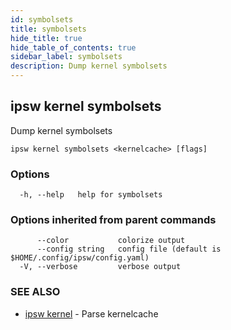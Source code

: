 ```yaml
---
id: symbolsets
title: symbolsets
hide_title: true
hide_table_of_contents: true
sidebar_label: symbolsets
description: Dump kernel symbolsets
---
```

## ipsw kernel symbolsets

Dump kernel symbolsets

```
ipsw kernel symbolsets <kernelcache> [flags]
```

### Options

```
  -h, --help   help for symbolsets
```

### Options inherited from parent commands

```
      --color           colorize output
      --config string   config file (default is $HOME/.config/ipsw/config.yaml)
  -V, --verbose         verbose output
```

### SEE ALSO

* [ipsw kernel](/docs/cli/ipsw/kernel)	 - Parse kernelcache

